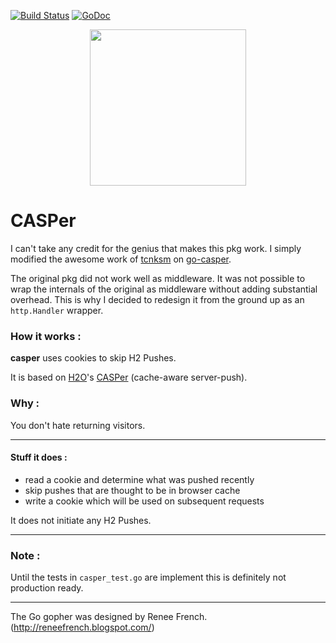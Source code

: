[![Build Status](https://travis-ci.org/romainmenke/pusher.svg?branch=master)](https://travis-ci.org/romainmenke/pusher)
[![GoDoc](https://godoc.org/github.com/romainmenke/pusher?status.svg)](https://godoc.org/github.com/romainmenke/pusher/casper)

<p align="center">
  <img src="https://cloud.githubusercontent.com/assets/11521496/24838540/070645b2-1d4a-11e7-9c39-900371d5fda3.png" width="250"/>
</p>

# CASPer

I can't take any credit for the genius that makes this pkg work. I simply modified the awesome work of [tcnksm](https://github.com/tcnksm) on [go-casper](https://github.com/tcnksm/go-casper).

The original pkg did not work well as middleware. It was not possible to wrap the internals of the original as middleware without adding substantial overhead. This is why I decided to redesign it from the ground up as an `http.Handler` wrapper.


### How it works :

**casper** uses cookies to skip H2 Pushes.

It is based on [H2O](https://github.com/h2o/h2o)'s [CASPer](https://h2o.examp1e.net/configure/http2_directives.html#http2-casper) (cache-aware server-push).


### Why :

You don't hate returning visitors.

---

#### Stuff it does :

- read a cookie and determine what was pushed recently
- skip pushes that are thought to be in browser cache
- write a cookie which will be used on subsequent requests

It does not initiate any H2 Pushes.

----

### Note :

Until the tests in `casper_test.go` are implement this is definitely not production ready.

----

The Go gopher was designed by Renee French. (http://reneefrench.blogspot.com/)
